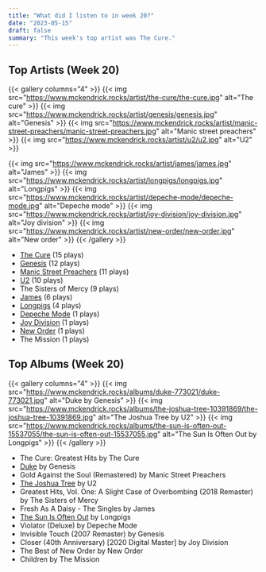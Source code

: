 ```yaml
---
title: "What did I listen to in week 20?"
date: "2023-05-15"
draft: false
summary: "This week's top artist was The Cure."
---
```


## Top Artists (Week 20)

{{< gallery columns="4" >}}
{{< img src="https://www.mckendrick.rocks/artist/the-cure/the-cure.jpg" alt="The cure" >}}
{{< img src="https://www.mckendrick.rocks/artist/genesis/genesis.jpg" alt="Genesis" >}}
{{< img src="https://www.mckendrick.rocks/artist/manic-street-preachers/manic-street-preachers.jpg" alt="Manic street preachers" >}}
{{< img src="https://www.mckendrick.rocks/artist/u2/u2.jpg" alt="U2" >}}

{{< img src="https://www.mckendrick.rocks/artist/james/james.jpg" alt="James" >}}
{{< img src="https://www.mckendrick.rocks/artist/longpigs/longpigs.jpg" alt="Longpigs" >}}
{{< img src="https://www.mckendrick.rocks/artist/depeche-mode/depeche-mode.jpg" alt="Depeche mode" >}}
{{< img src="https://www.mckendrick.rocks/artist/joy-division/joy-division.jpg" alt="Joy division" >}}
{{< img src="https://www.mckendrick.rocks/artist/new-order/new-order.jpg" alt="New order" >}}
{{< /gallery >}}

- [The Cure](https://www.mckendrick.rocks/artist/the-cure/) (15 plays)
- [Genesis](https://www.mckendrick.rocks/artist/genesis/) (12 plays)
- [Manic Street Preachers](https://www.mckendrick.rocks/artist/manic-street-preachers/) (11 plays)
- [U2](https://www.mckendrick.rocks/artist/u2/) (10 plays)
- The Sisters of Mercy (9 plays)
- [James](https://www.mckendrick.rocks/artist/james/) (6 plays)
- [Longpigs](https://www.mckendrick.rocks/artist/longpigs/) (4 plays)
- [Depeche Mode](https://www.mckendrick.rocks/artist/depeche-mode/) (1 plays)
- [Joy Division](https://www.mckendrick.rocks/artist/joy-division/) (1 plays)
- [New Order](https://www.mckendrick.rocks/artist/new-order/) (1 plays)
- The Mission (1 plays)


## Top Albums (Week 20)

{{< gallery columns="4" >}}
{{< img src="https://www.mckendrick.rocks/albums/duke-773021/duke-773021.jpg" alt="Duke by Genesis" >}}
{{< img src="https://www.mckendrick.rocks/albums/the-joshua-tree-10391869/the-joshua-tree-10391869.jpg" alt="The Joshua Tree by U2" >}}
{{< img src="https://www.mckendrick.rocks/albums/the-sun-is-often-out-15537055/the-sun-is-often-out-15537055.jpg" alt="The Sun Is Often Out by Longpigs" >}}
{{< /gallery >}}

- The Cure: Greatest Hits by The Cure
- [Duke](https://www.mckendrick.rocks/albums/duke-773021/) by Genesis
- Gold Against the Soul (Remastered) by Manic Street Preachers
- [The Joshua Tree](https://www.mckendrick.rocks/albums/the-joshua-tree-10391869/) by U2
- Greatest Hits, Vol. One: A Slight Case of Overbombing (2018 Remaster) by The Sisters of Mercy
- Fresh As A Daisy - The Singles by James
- [The Sun Is Often Out](https://www.mckendrick.rocks/albums/the-sun-is-often-out-15537055/) by Longpigs
- Violator (Deluxe) by Depeche Mode
- Invisible Touch (2007 Remaster) by Genesis
- Closer (40th Anniversary) [2020 Digital Master] by Joy Division
- The Best of New Order by New Order
- Children by The Mission
